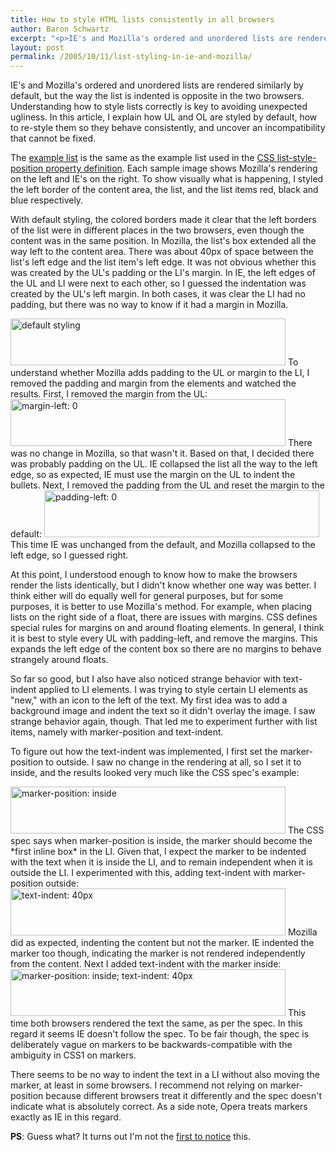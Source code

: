 ```yaml
---
title: How to style HTML lists consistently in all browsers
author: Baron Schwartz
excerpt: "<p>IE's and Mozilla's ordered and unordered lists are rendered similarly by default, but the way the list is indented is opposite in the two browsers.  Understanding how to style lists correctly is key to avoiding unexpected ugliness.  In this article I explain how lists are styled, how to style them consistently in different browsers, and demonstrate a bug that cannot be worked around.</p>"
layout: post
permalink: /2005/10/11/list-styling-in-ie-and-mozilla/
---
```

IE's and Mozilla's ordered and unordered lists are rendered similarly by default, but the way the list is indented is opposite in the two browsers. Understanding how to style lists correctly is key to avoiding unexpected ugliness. In this article, I explain how UL and OL are styled by default, how to re-style them so they behave consistently, and uncover an incompatibility that cannot be fixed.

The [example list][1] is the same as the example list used in the [CSS list-style-position property definition][2]. Each sample image shows Mozilla's rendering on the left and IE's on the right. To show visually what is happening, I styled the left border of the content area, the list, and the list items red, black and blue respectively.

With default styling, the colored borders made it clear that the left borders of the list were in different places in the two browsers, even though the content was in the same position. In Mozilla, the list's box extended all the way left to the content area. There was about 40px of space between the list's left edge and the list item's left edge. It was not obvious whether this was created by the UL's padding or the LI's margin. In IE, the left edges of the UL and LI were next to each other, so I guessed the indentation was created by the UL's left margin. In both cases, it was clear the LI had no padding, but there was no way to know if it had a margin in Mozilla.

<img src="/articles/images/list-styling-default.png" alt="default styling" width="440" height="75" /> 
To understand whether Mozilla adds padding to the UL or margin to the LI, I removed the padding and margin from the elements and watched the results. First, I removed the margin from the UL:

<img src="/articles/images/list-styling-no-margin.png" alt="margin-left: 0" width="440" height="75" /> 
There was no change in Mozilla, so that wasn't it. Based on that, I decided there was probably padding on the UL. IE collapsed the list all the way to the left edge, so as expected, IE must use the margin on the UL to indent the bullets. Next, I removed the padding from the UL and reset the margin to the default:

<img src="/articles/images/list-styling-no-padding.png" alt="padding-left: 0" width="440" height="75" /> 
This time IE was unchanged from the default, and Mozilla collapsed to the left edge, so I guessed right.

At this point, I understood enough to know how to make the browsers render the lists identically, but I didn't know whether one way was better. I think either will do equally well for general purposes, but for some purposes, it is better to use Mozilla's method. For example, when placing lists on the right side of a float, there are issues with margins. CSS defines special rules for margins on and around floating elements. In general, I think it is best to style every UL with padding-left, and remove the margins. This expands the left edge of the content box so there are no margins to behave strangely around floats.

So far so good, but I also have also noticed strange behavior with text-indent applied to LI elements. I was trying to style certain LI elements as "new," with an icon to the left of the text. My first idea was to add a background image and indent the text so it didn't overlay the image. I saw strange behavior again, though. That led me to experiment further with list items, namely with marker-position and text-indent.

To figure out how the text-indent was implemented, I first set the marker-position to outside. I saw no change in the rendering at all, so I set it to inside, and the results looked very much like the CSS spec's example:

<img src="/articles/images/list-styling-inside.png" alt="marker-position: inside" width="440" height="75" /> 
The CSS spec says when marker-position is inside, the marker should become the *first inline box* in the LI. Given that, I expect the marker to be indented with the text when it is inside the LI, and to remain independent when it is outside the LI. I experimented with this, adding text-indent with marker-position outside:

<img src="/articles/images/list-styling-outside-indent.png" alt="text-indent: 40px" width="440" height="75" /> 
Mozilla did as expected, indenting the content but not the marker. IE indented the marker too though, indicating the marker is not rendered independently from the content. Next I added text-indent with the marker inside:

<img src="/articles/images/list-styling-inside-indent.png" alt="marker-position: inside; text-indent: 40px" width="440" height="75" /> 
This time both browsers rendered the text the same, as per the spec. In this regard it seems IE doesn't follow the spec. To be fair though, the spec is deliberately vague on markers to be backwards-compatible with the ambiguity in CSS1 on markers.

There seems to be no way to indent the text in a LI without also moving the marker, at least in some browsers. I recommend not relying on marker-position because different browsers treat it differently and the spec doesn't indicate what is absolutely correct. As a side note, Opera treats markers exactly as IE in this regard.

**PS**: Guess what? It turns out I'm not the [first to notice][3] this.

 [1]: /articles/list-styling-example.html
 [2]: http://www.w3.org/TR/REC-CSS2/generate.html#propdef-list-style-position
 [3]: http://www.meyerweb.com/eric/css/list-indent.html
